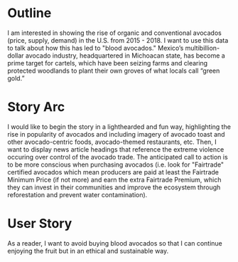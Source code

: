 # Outline
I am interested in showing the rise of organic and conventional avocados (price, supply, demand) in the U.S. from 2015 - 2018. I want to use this data to talk about how this has led to "blood avocados." Mexico’s multibillion-dollar avocado industry, headquartered in Michoacan state, has become a prime target for cartels, which have been seizing farms and clearing protected woodlands to plant their own groves of what locals call “green gold.”

# Story Arc
I would like to begin the story in a lighthearded and fun way, highlighting the rise in popularity of avocados and including imagery of avocado toast and other avocado-centric foods, avocado-themed restaurants, etc. Then, I want to display news article headings that reference the extreme violence occuring over control of the avocado trade. The anticipated call to action is to be more conscious when purchasing avocados (i.e. look for "Fairtrade" certified avocados which mean producers are paid at least the Fairtrade Minimum Price (if not more) and earn the extra Fairtrade Premium, which they can invest in their communities and improve the ecosystem through reforestation and prevent water contamination).

# User Story
As a reader, I want to avoid buying blood avocados so that I can continue enjoying the fruit but in an ethical and sustainable way.

# 

